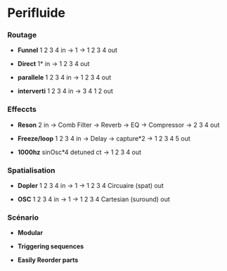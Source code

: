 # Perifluide

### Routage

* __Funnel__
1 2 3 4 in -> 1 -> 1 2 3 4 out

* __Direct__
1* in -> 1 2 3 4 out

* __parallele__
1 2 3 4 in -> 1 2 3 4 out

* __interverti__
1 2 3 4 in -> 3 4 1 2 out

### Effeccts

* __Reson__
2 in -> Comb Filter -> Reverb -> EQ -> Compressor -> 2 3 4 out

* __Freeze/loop__
1 2 3 4 in -> Delay -> capture*2 -> 1 2 3 4 5 out 

* __1000hz__
sinOsc*4 detuned ct -> 1 2 3 4 out

### Spatialisation

* __Dopler__
1 2 3 4 in -> 1 -> 1 2 3 4 Circuaire (spat) out

* __OSC__
1 2 3 4 in -> 1 -> 1 2 3 4 Cartesian (suround) out

### Scénario

* __Modular__

* __Triggering sequences__

* __Easily Reorder parts__
